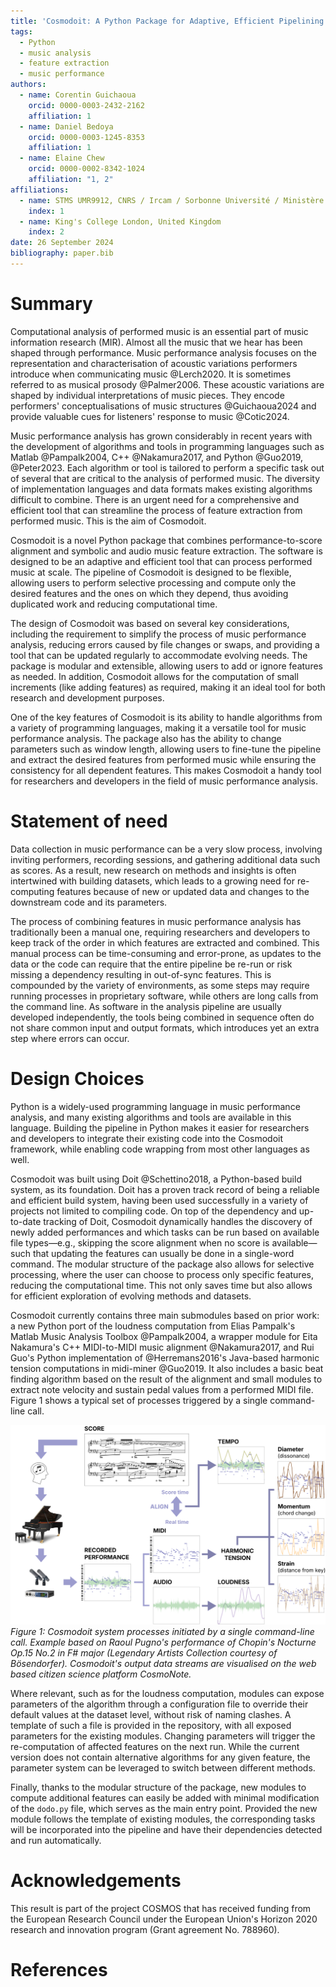 ```yaml
---
title: 'Cosmodoit: A Python Package for Adaptive, Efficient Pipelining of Feature Extraction from Performed Music'
tags:
  - Python
  - music analysis
  - feature extraction
  - music performance
authors:
  - name: Corentin Guichaoua
    orcid: 0000-0003-2432-2162
    affiliation: 1
  - name: Daniel Bedoya
    orcid: 0000-0003-1245-8353
    affiliation: 1
  - name: Elaine Chew
    orcid: 0000-0002-8342-1024
    affiliation: "1, 2"
affiliations:
  - name: STMS UMR9912, CNRS / Ircam / Sorbonne Université / Ministère de la Culture, France # Replace with actual institution and country
    index: 1
  - name: King's College London, United Kingdom
    index: 2
date: 26 September 2024
bibliography: paper.bib
---
```


# Summary

Computational analysis of performed music is an essential part of music information research (MIR). Almost all the music that we hear has been shaped through performance. Music performance analysis focuses on the representation and characterisation of acoustic variations performers introduce when communicating music @Lerch2020. It is sometimes referred to as musical prosody @Palmer2006. These acoustic variations are shaped by individual interpretations of music pieces. They encode performers' conceptualisations of music structures @Guichaoua2024 and provide valuable cues for listeners' response to music @Cotic2024.

Music performance analysis has grown considerably in recent years with the development of algorithms and tools in programming languages such as Matlab @Pampalk2004, C++ @Nakamura2017, and Python @Guo2019, @Peter2023. Each algorithm or tool is tailored to perform a specific task out of several that are critical to the analysis of performed music. The diversity of implementation languages and data formats makes existing algorithms difficult to combine. There is an urgent need for a comprehensive and efficient tool that can streamline the process of feature extraction from performed music. This is the aim of Cosmodoit.

Cosmodoit is a novel Python package that combines performance-to-score alignment and symbolic and audio music feature extraction. The software is designed to be an adaptive and efficient tool that can process performed music at scale. The pipeline of Cosmodoit is designed to be flexible, allowing users to perform selective processing and compute only the desired features and the ones on which they depend, thus avoiding duplicated work and reducing computational time.

The design of Cosmodoit was based on several key considerations, including the requirement to simplify the process of music performance analysis, reducing errors caused by file changes or swaps, and providing a tool that can be updated regularly to accommodate evolving needs. The package is modular and extensible, allowing users to add or ignore features as needed. In addition, Cosmodoit allows for the computation of small increments (like adding features) as required, making it an ideal tool for both research and development purposes.

One of the key features of Cosmodoit is its ability to handle algorithms from a variety of programming languages, making it a versatile tool for music performance analysis. The package also has the ability to change parameters such as window length, allowing users to fine-tune the pipeline and extract the desired features from performed music while ensuring the consistency for all dependent features. This makes Cosmodoit a handy tool for researchers and developers in the field of music performance analysis.

# Statement of need

Data collection in music performance can be a very slow process, involving inviting performers, recording sessions, and gathering additional data such as scores. As a result, new research on methods and insights is often intertwined with building datasets, which leads to a growing need for re-computing features because of new or updated data and changes to the downstream code and its parameters.

The process of combining features in music performance analysis has traditionally been a manual one, requiring researchers and developers to keep track of the order in which features are extracted and combined. This manual process can be time-consuming and error-prone, as updates to the data or the code can require that the entire pipeline be re-run or risk missing a dependency resulting in out-of-sync features. This is compounded by the variety of environments, as some steps may require running processes in proprietary software, while others are long calls from the command line. As software in the analysis pipeline are usually developed independently, the tools being combined in sequence often do not share common input and output formats, which introduces yet an extra step where errors can occur.

# Design Choices

Python is a widely-used programming language in music performance analysis, and many existing algorithms and tools are available in this language. Building the pipeline in Python makes it easier for researchers and developers to integrate their existing code into the Cosmodoit framework, while enabling code wrapping from most other languages as well.

Cosmodoit was built using Doit @Schettino2018, a Python-based build system, as its foundation. Doit has a proven track record of being a reliable and efficient build system, having been used successfully in a variety of projects not limited to compiling code. On top of the dependency and up-to-date tracking of Doit, Cosmodoit dynamically handles the discovery of newly added performances and which tasks can be run based on available file types—e.g., skipping the score alignment when no score is available—such that updating the features can usually be done in a single-word command. The modular structure of the package also allows for selective processing, where the user can choose to process only specific features, reducing the computational time. This not only saves time but also allows for efficient exploration of evolving methods and datasets.

Cosmodoit currently contains three main submodules based on prior work: a new Python port of the loudness computation from Elias Pampalk's Matlab Music Analysis Toolbox @Pampalk2004, a wrapper module for Eita Nakamura's C++ MIDI-to-MIDI music alignment @Nakamura2017, and Rui Guo's Python implementation of @Herremans2016's Java-based harmonic tension computations in midi-miner @Guo2019. It also includes a basic beat finding algorithm based on the result of the alignment and small modules to extract note velocity and sustain pedal values from a performed MIDI file. Figure 1 shows a typical set of processes triggered by a single command-line call.

![Cosmodoit system processes initiated by a single command-line call](cosmodoit_system_diagram_alt.svg)
*Figure 1: Cosmodoit system processes initiated by a single command-line call. Example based on Raoul Pugno's performance of Chopin's Nocturne Op.15 No.2 in F# major (Legendary Artists Collection courtesy of Bösendorfer). Cosmodoit's output data streams are visualised on the web based citizen science platform CosmoNote.*

Where relevant, such as for the loudness computation, modules can expose parameters of the algorithm through a configuration file to override their default values at the dataset level, without risk of naming clashes. A template of such a file is provided in the repository, with all exposed parameters for the existing modules. Changing parameters will trigger the re-computation of affected features on the next run. While the current version does not contain alternative algorithms for any given feature, the parameter system can be leveraged to switch between different methods.

Finally, thanks to the modular structure of the package, new modules to compute additional features can easily be added with minimal modification of the `dodo.py` file, which serves as the main entry point. Provided the new module follows the template of existing modules, the corresponding tasks will be incorporated into the pipeline and have their dependencies detected and run automatically.

# Acknowledgements

This result is part of the project COSMOS that has received funding from the European Research Council under the European Union's Horizon 2020 research and innovation program (Grant agreement No. 788960).

# References
